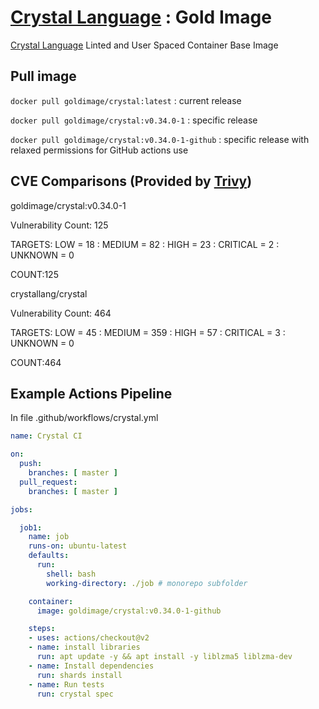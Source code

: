 # [Crystal Language](https://crystal-lang.org/) : Gold Image

[Crystal Language](https://crystal-lang.org/) Linted and User Spaced Container Base Image

## Pull image

```docker pull goldimage/crystal:latest``` : current release

```docker pull goldimage/crystal:v0.34.0-1``` : specific release

```docker pull goldimage/crystal:v0.34.0-1-github``` : specific release with relaxed permissions for GitHub actions use

## CVE Comparisons (Provided by [Trivy](https://github.com/aquasecurity/trivy))

goldimage/crystal:v0.34.0-1

Vulnerability Count: 125

TARGETS: LOW = 18 : MEDIUM = 82 : HIGH = 23 : CRITICAL = 2 : UNKNOWN = 0

COUNT:125

crystallang/crystal

Vulnerability Count: 464

TARGETS: LOW = 45 : MEDIUM = 359 : HIGH = 57 : CRITICAL = 3 : UNKNOWN = 0

COUNT:464

## Example Actions Pipeline

In file .github/workflows/crystal.yml

```yaml
name: Crystal CI

on:
  push:
    branches: [ master ]
  pull_request:
    branches: [ master ]

jobs:

  job1: 
    name: job
    runs-on: ubuntu-latest
    defaults:
      run:
        shell: bash
        working-directory: ./job # monorepo subfolder

    container:
      image: goldimage/crystal:v0.34.0-1-github

    steps:
    - uses: actions/checkout@v2
    - name: install libraries
      run: apt update -y && apt install -y liblzma5 liblzma-dev
    - name: Install dependencies
      run: shards install
    - name: Run tests
      run: crystal spec
```
